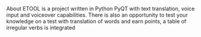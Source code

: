 About
ETOOL is a project written in Python PyQT with text translation, voice input and voiceover capabilities. There is also an opportunity to test your knowledge on a test with translation of words and earn points, a table of irregular verbs is integrated

